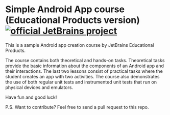 # Simple Android App course  (Educational Products version) [![official JetBrains project](http://jb.gg/badges/official.svg)](https://confluence.jetbrains.com/display/ALL/JetBrains+on+GitHub)
<p>This is a sample Android app creation course by JetBrains Educational Products.</p>

  <p>The course contains both theoretical and hands-on tasks.
Theoretical tasks provide the basic information about the components of an Android app and their interactions.
The last two lessons consist of practical tasks where the student creates an app 
with two activities. The course also demonstrates the use of both regular unit tests and
instrumented unit tests that run on physical devices and emulators.</p>

  <p>Have fun and good luck!</p>

  <p>P.S. Want to contribute? Feel free to send a pull request to this repo.</p>



